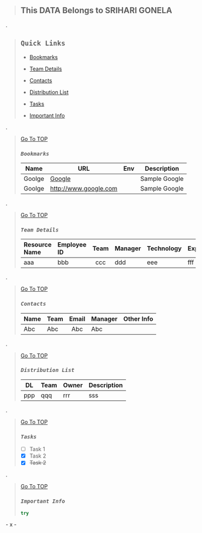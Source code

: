 > ## __This DATA Belongs to SRIHARI GONELA__ <a name="TOP"></a>

.
> ## __`Quick Links`__
> - [Bookmarks](#bookmarks)
> 
> - [Team Details](#team-details)
>
> - [Contacts]()
> 
> - [Distribution List](#distribution-list)
>  
> - [Tasks](#tasks)
> 
> - [Important Info](#important-info)




.
> [Go To TOP](#TOP)
> ### ___`Bookmarks`___
> |Name |URL |Env |Description |
> ---| ---| ---| ----|
>Goolge| [Google](google.com) | | Sample Google
>Goolge| http://www.google.com | | Sample Google


.
> [Go To TOP](#TOP)
> ### ___`Team Details`___
>|Resource Name |Employee ID |Team |Manager |Technology |Experience |Joining Date |Position |Contact Number |Other Info |
> :--- | :--- | :---: | :--- | :--- | --- | --- | --- | ---: | :--- | 
> |aaa |bbb |ccc |ddd |eee |fff |ggg |hhh |iii |jjj |


.
> [Go To TOP](#TOP)
> ### ___`Contacts`___
>|Name |Team |Email |Manager |Other Info |
> :--- | :--- | :---: | :--- | :--- |
> Abc | Abc | Abc | Abc | | 998899 | N/A

.
> [Go To TOP](#TOP)
> ### ___`Distribution List`___
> |DL |Team |Owner |Description |
> ---|---|---| --- |
> ppp | qqq | rrr | sss


.
> [Go To TOP](#TOP)
> ### ___`Tasks`___
> - [ ] Task 1
> - [x] Task 2
> - [x] ~~Task 2~~


.
> [Go To TOP](#TOP)
> ### ___`Important Info`___
> ```javascript
> try
>```
\- x -